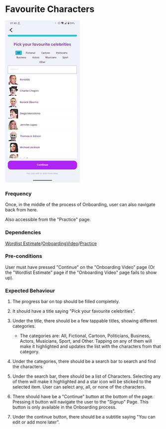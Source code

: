 # Favourite Characters

![FavouriteCharacters](../_media/Onboarding/FavouriteCharacters.png)

### Frequency

Once, in the middle of the process of Onboarding, user can also navigate back from here.

Also accessible from the "Practice" page.

### Dependencies

[Wordlist Estimate](docs/onboarding/WordlistEstimate.md)/[OnboardingVideo](docs/onboarding/WordlistEstimate.md)/[Practice](docs/practice/Practice.md)

### Pre-conditions

User must have pressed "Continue" on the "Onboarding Video" page (Or the "Wordlist Estimate" page if the "Onboarding Video" page fails to show up).

### Expected Behaviour

1. The progress bar on top should be filled completely.

2. It should have a title saying "Pick your favourite celebrities".

3. Under the title, there should be a few tappable titles, showing different categories.
   - The categories are: All, Fictional, Cartoon, Politicians, Business, Actors, Musicians, Sport, and Other. Tapping on any of them will make it highlighted and updates the list with the characters from that category.

4. Under the categories, there should be a search bar to search and find the characters.

5. Under the search bar, there should be a list of Characters. Selecting any of them will make it highlighted and a star icon will be sticked to the selected item. User can select any, all, or none of the characters.

6. There should have be a "Continue" button at the bottom of the page. Pressing it button will navigate the user to the "Signup" Page. This button is only available in the Onboarding process.

7. Under the continue button, there should be a subtitle saying "You can edit or add more later".